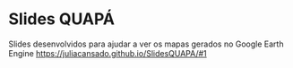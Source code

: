# Slides QUAPÁ

Slides desenvolvidos para ajudar a ver os mapas gerados no Google Earth Engine
https://juliacansado.github.io/SlidesQUAPA/#1
